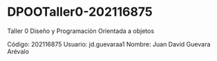 # DPOOTaller0-202116875
Taller 0 Diseño y Programación Orientada a objetos

Código: 202116875
Usuario: jd.guevaraa1
Nombre: Juan David Guevara Arévalo
